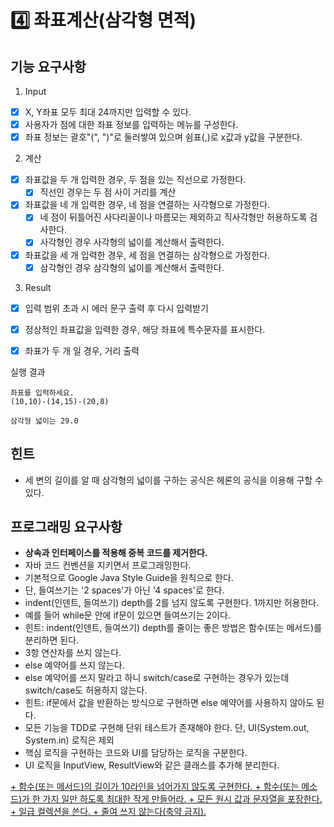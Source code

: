 # 4️⃣ 좌표계산(삼각형 면적)

## 기능 요구사항

1. Input
+ [x] X, Y좌표 모두 최대 24까지만 입력할 수 있다.
+ [x] 사용자가 점에 대한 좌표 정보를 입력하는 메뉴를 구성한다.  
+ [x] 좌표 정보는 괄호"(", ")"로 둘러쌓여 있으며 쉼표(,)로 x값과 y값을 구분한다.  

2. 계산
+ [x] 좌표값을 두 개 입력한 경우, 두 점을 있는 직선으로 가정한다. 
  + [x] 직선인 경우는 두 점 사이 거리를 계산  

+ [x] 좌표값을 네 개 입력한 경우, 네 점을 연결하는 사각형으로 가정한다.
  + [x] 네 점이 뒤틀어진 사다리꼴이나 마름모는 제외하고 직사각형만 허용하도록 검사한다.
  + [x] 사각형인 경우 사각형의 넓이를 계산해서 출력한다.  

+ [x] 좌표값을 세 개 입력한 경우, 세 점을 연결하는 삼각형으로 가정한다.
  + [x] 삼각형인 경우 삼각형의 넓이를 계산해서 출력한다.

3. Result
+ [x] 입력 범위 초과 시 에러 문구 출력 후 다시 입력받기
+ [x] 정상적인 좌표값을 입력한 경우, 해당 좌표에 특수문자를 표시한다.  
+ [x] 좌표가 두 개 일 경우, 거리 출력


실행 결과
```
좌표를 입력하세요.
(10,10)-(14,15)-(20,8)
```

```
삼각형 넓이는 29.0
```

## 힌트
+ 세 변의 길이를 알 때 삼각형의 넓이를 구하는 공식은 헤론의 공식을 이용해 구할 수 있다.

## 프로그래밍 요구사항

+ **상속과 인터페이스를 적용해 중복 코드를 제거한다.**  
+ 자바 코드 컨벤션을 지키면서 프로그래밍한다.  
+ 기본적으로 Google Java Style Guide을 원칙으로 한다.  
+ 단, 들여쓰기는 '2 spaces'가 아닌 '4 spaces'로 한다.  
+ indent(인덴트, 들여쓰기) depth를 2를 넘지 않도록 구현한다. 1까지만 허용한다.  
+ 예를 들어 while문 안에 if문이 있으면 들여쓰기는 2이다.  
+ 힌트: indent(인덴트, 들여쓰기) depth를 줄이는 좋은 방법은 함수(또는 메서드)를 분리하면 된다.  
+ 3항 연산자를 쓰지 않는다.  
+ else 예약어를 쓰지 않는다.  
+ else 예약어를 쓰지 말라고 하니 switch/case로 구현하는 경우가 있는데 switch/case도 허용하지   않는다.
+ 힌트: if문에서 값을 반환하는 방식으로 구현하면 else 예약어를 사용하지 않아도 된다.  
+ 모든 기능을 TDD로 구현해 단위 테스트가 존재해야 한다. 단, UI(System.out, System.in) 로직은   제외
+ 핵심 로직을 구현하는 코드와 UI를 담당하는 로직을 구분한다.  
+ UI 로직을 InputView, ResultView와 같은 클래스를 추가해 분리한다.  
<u>
+ 함수(또는 메서드)의 길이가 10라인을 넘어가지 않도록 구현한다.  
+ 함수(또는 메소드)가 한 가지 일만 하도록 최대한 작게 만들어라.  
+ 모든 원시 값과 문자열을 포장한다.  
+ 일급 컬렉션을 쓴다.  
+ 줄여 쓰지 않는다(축약 금지).</u>
